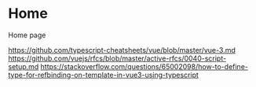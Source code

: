 <script setup>
import Tab from '../../components/Tab.vue'
</script>

# Home
Home page

https://github.com/typescript-cheatsheets/vue/blob/master/vue-3.md
https://github.com/vuejs/rfcs/blob/master/active-rfcs/0040-script-setup.md
https://stackoverflow.com/questions/65002098/how-to-define-type-for-refbinding-on-template-in-vue3-using-typescript

<Tab>
  <template #tab1>

```vue
<template>
</template>

<script lang="ts">
import { defineComponent } from "vue";

export default defineComponent({
  setup() {

    return {

    };
  },
});
</script>
```
  </template>
  <template #tab2>

```vue
<template>
</template>

<script setup lang="ts">
</script>
```
  </template>
</Tab>
